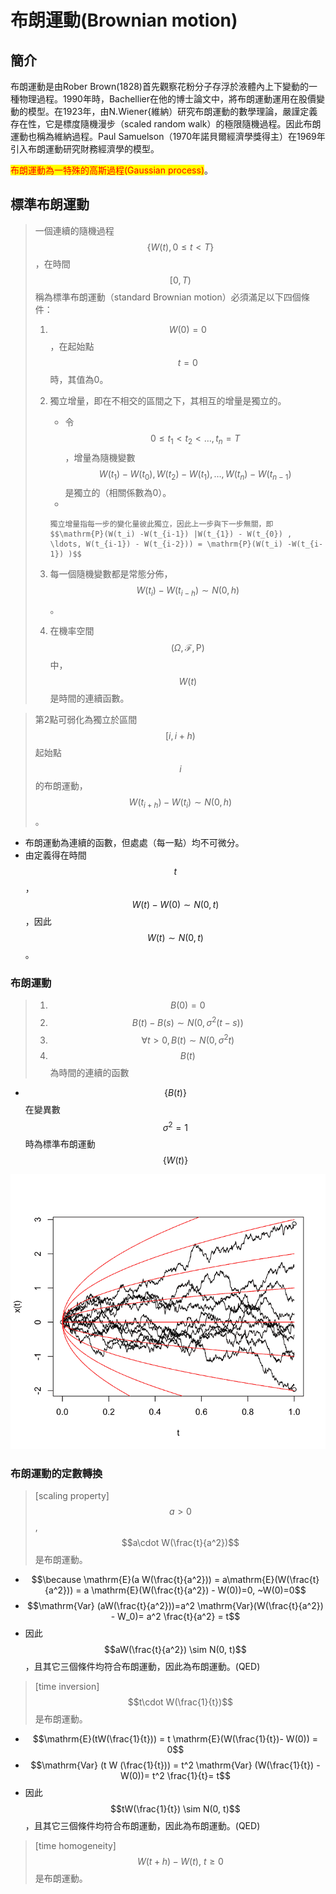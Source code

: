 # 布朗運動(Brownian motion)

## 簡介

布朗運動是由Rober Brown(1828)首先觀察花粉分子存浮於液體內上下變動的一種物理過程。1990年時，Bachellier在他的博士論文中，將布朗運動運用在股價變動的模型。在1923年，由N.Wiener{維納）研究布朗運動的數學理論，嚴謹定義存在性，它是標度隨機漫步（scaled random walk）的極限隨機過程。因此布朗運動也稱為維納過程。Paul Samuelson（1970年諾貝爾經濟學獎得主）在1969年引入布朗運動研究財務經濟學的模型。

<mark style="color:red;">布朗運動為一特殊的高斯過程(Gaussian process)</mark>。

## 標準布朗運動

> 一個連續的隨機過程$$\{ W(t), 0 \leq t <T \}$$，在時間$$[0,T)$$稱為標準布朗運動（standard Brownian motion）必須滿足以下四個條件：
>
> 1. $$W(0)=0$$，在起始點$$t=0$$時，其值為0。
> 2. 獨立增量，即在不相交的區間之下，其相互的增量是獨立的。
>    * 令$$0 \leq t_1  <t_2 <\ldots, t_n =T$$，增量為隨機變數$$W(t_1)-W(t_0), W(t_2)-W(t_1), \ldots, W(t_n)-W(t_{n-1})$$是獨立的（相關係數為0）。
>    *
>
>        獨立增量指每一步的變化量彼此獨立，因此上一步與下一步無關，即$$\mathrm{P}(W(t_i) -W(t_{i-1}) |W(t_{1}) - W(t_{0}) , \ldots, W(t_{i-1}) - W(t_{i-2})) = \mathrm{P}(W(t_i) -W(t_{i-1}) )$$
> 3. 每一個隨機變數都是常態分佈，$$W(t_i) - W(t_{i-h}) \sim N(0, h)$$。
> 4. 在機率空間$$(\Omega, \mathcal{F}, \mathrm{P})$$中，$$W(t)$$是時間的連續函數。

> 第2點可弱化為獨立於區間$$[i, i+h)$$起始點$$i$$的布朗運動，$$W(t_{i+h }) - W(t_i) \sim N(0, h)$$ 。

* 布朗運動為連續的函數，但處處（每一點）均不可微分。
* 由定義得在時間$$t$$，$$W(t) - W(0) \sim N(0, t)$$，因此$$W(t) \sim N(0,t)$$。

### 布朗運動

> 1. $$B(0)=0$$
> 2. $$B(t)-B(s) \sim N(0, \sigma^2 (t-s))$$
> 3. $$\forall t>0, B(t) \sim N(0, \sigma^2 t)$$
> 4. $$B(t)$$為時間的連續的函數

* $$\{B(t)\}$$在變異數$$\sigma^2=1$$時為標準布朗運動$$\{W(t)\}$$



![黑線為布朗運動的實現值，也稱樣本路徑(sample path)](../../.gitbook/assets/diffusion-min.png)



### 布朗運動的定數轉換

> \[scaling property] $$a>0$$, $$a\cdot W(\frac{t}{a^2})$$是布朗運動。

* $$\because \mathrm{E}(a W(\frac{t}{a^2})) = a\mathrm{E}(W(\frac{t}{a^2})) = a \mathrm{E}(W(\frac{t}{a^2}) - W(0))=0, ~W(0)=0$$
* $$\mathrm{Var} (aW(\frac{t}{a^2}))=a^2 \mathrm{Var}(W(\frac{t}{a^2}) - W_0)= a^2 \frac{t}{a^2} = t$$
* 因此$$aW(\frac{t}{a^2}) \sim N(0, t)$$，且其它三個條件均符合布朗運動，因此為布朗運動。(QED)

> \[time inversion] $$t\cdot W(\frac{1}{t})$$是布朗運動。

* $$\mathrm{E}(tW(\frac{1}{t})) = t \mathrm{E}(W(\frac{1}{t})- W(0)) = 0$$
* $$\mathrm{Var} (t W (\frac{1}{t})) = t^2 \mathrm{Var} (W(\frac{1}{t}) - W(0))= t^2 \frac{1}{t}= t$$
* 因此$$tW(\frac{1}{t}) \sim N(0, t)$$，且其它三個條件均符合布朗運動，因此為布朗運動。(QED)

> \[time homogeneity] $$W(t+h) - W(t), ~ t \geq 0$$是布朗運動。



